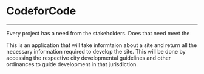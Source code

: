 # CodeforCode
---
Every project has a need from the stakeholders. Does that need meet the 

This is an application that will take informtaion about a site and return all the necessary information required to develop the site.
This will be done by accessing the respective city developmental guidelines and other ordinances to guide development in that jurisdiction.
